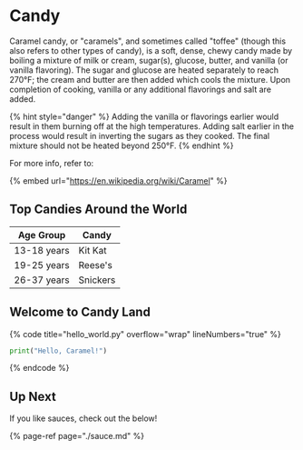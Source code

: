 <!-- page-title: CaraML Candy -->
<!-- parent-page-title: CaraML Introduction -->
# Candy

Caramel candy, or "caramels", and sometimes called "toffee" (though this also refers to other types of candy), is a soft, dense, chewy candy made by boiling a mixture of milk or cream, sugar(s), glucose, butter, and vanilla (or vanilla flavoring). The sugar and glucose are heated separately to reach 270°F; the cream and butter are then added which cools the mixture. Upon completion of cooking, vanilla or any additional flavorings and salt are added.

{% hint style="danger" %}
Adding the vanilla or flavorings earlier would result in them burning off at the high temperatures. Adding salt earlier in the process would result in inverting the sugars as they cooked. The final mixture should not be heated beyond 250°F.
{% endhint %}

For more info, refer to:

{% embed url="https://en.wikipedia.org/wiki/Caramel" %}

## Top Candies Around the World

Age Group | Candy
--------- | ----
13-18 years | Kit Kat
19-25 years | Reese's
26-37 years | Snickers

## Welcome to Candy Land

{% code title="hello_world.py" overflow="wrap" lineNumbers="true" %}
```python
print("Hello, Caramel!")
```
{% endcode %}

## Up Next

If you like sauces, check out the below!

{% page-ref page="./sauce.md" %}